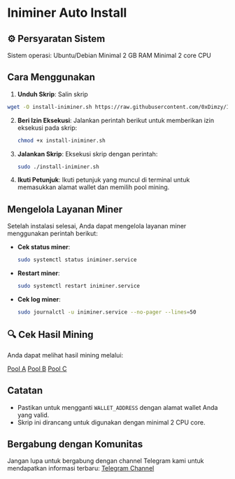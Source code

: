 # Iniminer Auto Install

## ⚙️ Persyaratan Sistem

Sistem operasi: Ubuntu/Debian
Minimal 2 GB RAM
Minimal 2 core CPU

## Cara Menggunakan

1. **Unduh Skrip**: Salin skrip 
```bash
wget -O install-iniminer.sh https://raw.githubusercontent.com/0xDimzy/Inichain-Mining/main/install-iniminer.sh
```
2. **Beri Izin Eksekusi**: Jalankan perintah berikut untuk memberikan izin eksekusi pada skrip:
   ```bash
   chmod +x install-iniminer.sh
   ```
3. **Jalankan Skrip**: Eksekusi skrip dengan perintah:
   ```bash
   sudo ./install-iniminer.sh
   ```
4. **Ikuti Petunjuk**: Ikuti petunjuk yang muncul di terminal untuk memasukkan alamat wallet dan memilih pool mining.

## Mengelola Layanan Miner

Setelah instalasi selesai, Anda dapat mengelola layanan miner menggunakan perintah berikut:

- **Cek status miner**:
  ```bash
  sudo systemctl status iniminer.service
  ```
- **Restart miner**:
  ```bash
  sudo systemctl restart iniminer.service
  ```
- **Cek log miner**:
  ```bash
  sudo journalctl -u iniminer.service --no-pager --lines=50
  ```
## 🔍 Cek Hasil Mining

Anda dapat melihat hasil mining melalui:

[Pool A](https://a.yatespool.com/)
[Pool B](https://b.yatespool.com/)
[Pool C](https://c.yatespool.com/)

## Catatan

- Pastikan untuk mengganti `WALLET_ADDRESS` dengan alamat wallet Anda yang valid.
- Skrip ini dirancang untuk digunakan dengan minimal 2 CPU core.

## Bergabung dengan Komunitas

Jangan lupa untuk bergabung dengan channel Telegram kami untuk mendapatkan informasi terbaru:
[Telegram Channel](https://t.me/balstotairdrop)
